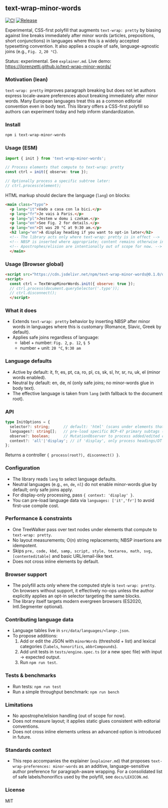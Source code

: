 ## text-wrap-minor-words

[![CI](https://github.com/jlorenzetti/text-wrap-minor-words/actions/workflows/ci.yml/badge.svg)](https://github.com/jlorenzetti/text-wrap-minor-words/actions/workflows/ci.yml)
[![Release](https://img.shields.io/github/v/release/jlorenzetti/text-wrap-minor-words)](https://github.com/jlorenzetti/text-wrap-minor-words/releases)

Experimental, CSS-first polyfill that augments `text-wrap: pretty` by biasing against line breaks immediately after minor words (articles, prepositions, short conjunctions) in languages where this is a widely accepted typesetting convention. It also applies a couple of safe, language-agnostic joins (e.g., `Fig. 2`, `20 °C`).

Status: experimental. See `explainer.md`. Live demo: https://jlorenzetti.github.io/text-wrap-minor-words/

### Motivation (lean)

`text-wrap: pretty` improves paragraph breaking but does not let authors express locale-aware preferences about breaking immediately after minor words. Many European languages treat this as a common editorial convention even in body text. This library offers a CSS-first polyfill so authors can experiment today and help inform standardization.

### Install

```bash
npm i text-wrap-minor-words
```

### Usage (ESM)

```ts
import { init } from 'text-wrap-minor-words';

// Process elements that compute to text-wrap: pretty
const ctrl = init({ observe: true });

// Optionally process a specific subtree later:
// ctrl.process(element);
```

HTML markup should declare the language (`lang`) on blocks:

```html
<main class="typo">
  <p lang="it">Vado a casa con la bici.</p>
  <p lang="fr">Je vais à Paris.</p>
  <p lang="pl">Jestem w domu i czekam.</p>
  <p lang="en">See Fig. 2 for details.</p>
  <p lang="en">It was 20 °C at 9:30 am.</p>
  <h2 lang="en">A display heading if you want to opt-in later</h2>
  <!-- The library acts only where text-wrap: pretty is in effect -->
  <!-- NBSP is inserted where appropriate; content remains otherwise intact. -->
  <!-- Apostrophes/elision are intentionally out of scope for now. -->
  </main>
```

### Usage (Browser global)

```html
<script src="https://cdn.jsdelivr.net/npm/text-wrap-minor-words@0.1.0/dist/index.global.js"></script>
<script>
  const ctrl = TextWrapMinorWords.init({ observe: true });
  // ctrl.process(document.querySelector('.typo'));
  // ctrl.disconnect();
  </script>
```

### What it does

- Extends `text-wrap: pretty` behavior by inserting NBSP after minor words in languages where this is customary (Romance, Slavic, Greek by default).
- Applies safe joins regardless of language:
  - label + number: `Fig. 2`, `p. 12`, `§ 5`
  - number + unit: `20 °C`, `9:30 am`

### Language defaults

- Active by default: it, fr, es, pt, ca, ro, pl, cs, sk, sl, hr, sr, ru, uk, el (minor words enabled).
- Neutral by default: en, de, nl (only safe joins; no minor-words glue in body text).
- The effective language is taken from `lang` (with fallback to the document root).

### API

```ts
type InitOptions = {
  selector?: string;      // default: 'html' (scans under elements that compute to text-wrap: pretty)
  languages?: string[];   // pre-load specific BCP-47 primary subtags (e.g., ['it','en'])
  observe?: boolean;      // MutationObserver to process added/edited content
  context?: 'all'|'display'; // if 'display', only process headings/DT
};
```

Returns a controller `{ process(root?), disconnect() }`.

### Configuration

- The library reads `lang` to select language defaults.
- Neutral languages (e.g., `en`, `de`, `nl`) do not enable minor-words glue by default; only safe joins apply.
- For display-only processing, pass `{ context: 'display' }`.
- You can pre-load language data via `languages: ['it','fr']` to avoid first-use compile cost.

### Performance & constraints

- One TreeWalker pass over text nodes under elements that compute to `text-wrap: pretty`.
- No layout measurements; O(n) string replacements; NBSP insertions are idempotent.
- Skips `pre, code, kbd, samp, script, style, textarea, math, svg, [contenteditable]` and basic URL/email-like text.
- Does not cross inline elements by default.

### Browser support

- The polyfill acts only where the computed style is `text-wrap: pretty`. On browsers without support, it effectively no-ops unless the author explicitly applies an opt-in selector targeting the same blocks.
- The library itself targets modern evergreen browsers (ES2020, Intl.Segmenter optional).

### Contributing language data

- Language tables live in `src/data/languages/<lang>.json`.
- To propose additions:
  1. Add or edit the JSON with `minorWords` (threshold + list) and lexical categories (`labels`, `honorifics`, `abbrCompounds`).
  2. Add unit tests in `tests/engine.spec.ts` (or a new spec file) with input → expected output.
  3. Run `npm run test`.

### Tests & benchmarks

- Run tests: `npm run test`
- Run a simple throughput benchmark: `npm run bench`

### Limitations

- No apostrophe/elision handling (out of scope for now).
- Does not measure layout; it applies static glues consistent with editorial conventions.
- Does not cross inline elements unless an advanced option is introduced in future.

### Standards context

- This repo accompanies the explainer (`explainer.md`) that proposes `text-wrap-preferences: minor-words` as an additive, language-sensitive author preference for paragraph-aware wrapping.
  For a consolidated list of safe labels/honorifics used by the polyfill, see `docs/LEXICON.md`.

### License

MIT
